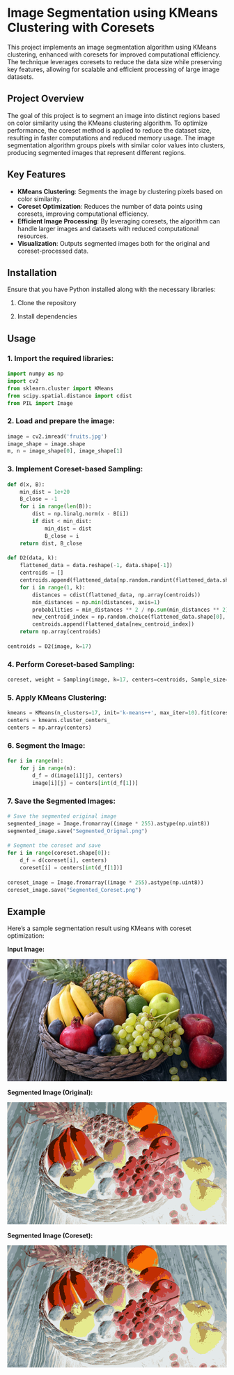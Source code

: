 
# Image Segmentation using KMeans Clustering with Coresets

This project implements an image segmentation algorithm using KMeans clustering, enhanced with coresets for improved computational efficiency. The technique leverages coresets to reduce the data size while preserving key features, allowing for scalable and efficient processing of large image datasets.

## Project Overview

The goal of this project is to segment an image into distinct regions based on color similarity using the KMeans clustering algorithm. To optimize performance, the coreset method is applied to reduce the dataset size, resulting in faster computations and reduced memory usage. The image segmentation algorithm groups pixels with similar color values into clusters, producing segmented images that represent different regions.

## Key Features

- **KMeans Clustering**: Segments the image by clustering pixels based on color similarity.
- **Coreset Optimization**: Reduces the number of data points using coresets, improving computational efficiency.
- **Efficient Image Processing**: By leveraging coresets, the algorithm can handle larger images and datasets with reduced computational resources.
- **Visualization**: Outputs segmented images both for the original and coreset-processed data.

## Installation

Ensure that you have Python installed along with the necessary libraries:

1. Clone the repository

2. Install dependencies

## Usage

### 1. Import the required libraries:
```python
import numpy as np
import cv2
from sklearn.cluster import KMeans
from scipy.spatial.distance import cdist
from PIL import Image
```

### 2. Load and prepare the image:
```python
image = cv2.imread('fruits.jpg')
image_shape = image.shape
m, n = image_shape[0], image_shape[1]
```

### 3. Implement Coreset-based Sampling:
```python
def d(x, B):
    min_dist = 1e+20
    B_close = -1
    for i in range(len(B)):
        dist = np.linalg.norm(x - B[i])
        if dist < min_dist:
            min_dist = dist
            B_close = i
    return dist, B_close

def D2(data, k):
    flattened_data = data.reshape(-1, data.shape[-1])
    centroids = []
    centroids.append(flattened_data[np.random.randint(flattened_data.shape[0])])
    for i in range(1, k):
        distances = cdist(flattened_data, np.array(centroids))
        min_distances = np.min(distances, axis=1)
        probabilities = min_distances ** 2 / np.sum(min_distances ** 2)
        new_centroid_index = np.random.choice(flattened_data.shape[0], p=probabilities)
        centroids.append(flattened_data[new_centroid_index])
    return np.array(centroids)

centroids = D2(image, k=17)
```

### 4. Perform Coreset-based Sampling:
```python
coreset, weight = Sampling(image, k=17, centers=centroids, Sample_size=100)
```

### 5. Apply KMeans Clustering:
```python
kmeans = KMeans(n_clusters=17, init='k-means++', max_iter=10).fit(coreset, sample_weight=weight)
centers = kmeans.cluster_centers_
centers = np.array(centers)
```

### 6. Segment the Image:
```python
for i in range(m):
    for j in range(n):
        d_f = d(image[i][j], centers)
        image[i][j] = centers[int(d_f[1])]
```

### 7. Save the Segmented Images:
```python
# Save the segmented original image
segmented_image = Image.fromarray((image * 255).astype(np.uint8))
segmented_image.save("Segmented_Orignal.png")

# Segment the coreset and save
for i in range(coreset.shape[0]):
    d_f = d(coreset[i], centers)
    coreset[i] = centers[int(d_f[1])]
    
coreset_image = Image.fromarray((image * 255).astype(np.uint8))
coreset_image.save("Segmented_Coreset.png")
```

## Example

Here’s a sample segmentation result using KMeans with coreset optimization:

**Input Image:**

![Input Image](fruits.jpg)

**Segmented Image (Original):**

![Segmented Image](Segmented_Orignal.png)

**Segmented Image (Coreset):**

![Segmented Image](Segmented_Coreset.png)

